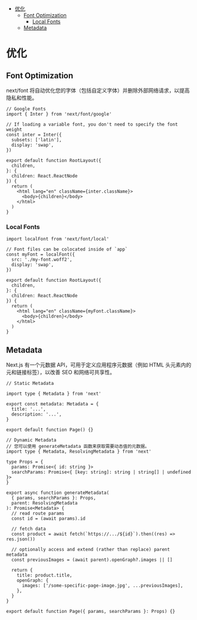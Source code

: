 <!-- @import "[TOC]" {cmd="toc" depthFrom=1 depthTo=6 orderedList=false} -->

<!-- code_chunk_output -->

- [优化](#优化)
  - [Font Optimization](#font-optimization)
    - [Local Fonts](#local-fonts)
  - [Metadata](#metadata)

<!-- /code_chunk_output -->


# 优化

## Font Optimization

next/font 将自动优化您的字体（包括自定义字体）并删除外部网络请求，以提高隐私和性能。

```tsx
// Google Fonts
import { Inter } from 'next/font/google'
 
// If loading a variable font, you don't need to specify the font weight
const inter = Inter({
  subsets: ['latin'],
  display: 'swap',
})
 
export default function RootLayout({
  children,
}: {
  children: React.ReactNode
}) {
  return (
    <html lang="en" className={inter.className}>
      <body>{children}</body>
    </html>
  )
}
```

### Local Fonts

```tsx
import localFont from 'next/font/local'
 
// Font files can be colocated inside of `app`
const myFont = localFont({
  src: './my-font.woff2',
  display: 'swap',
})
 
export default function RootLayout({
  children,
}: {
  children: React.ReactNode
}) {
  return (
    <html lang="en" className={myFont.className}>
      <body>{children}</body>
    </html>
  )
}
```

## Metadata

Next.js 有一个元数据 API，可用于定义应用程序元数据（例如 HTML 头元素内的元和链接标签），以改善 SEO 和网络可共享性。

```tsx
// Static Metadata

import type { Metadata } from 'next'
 
export const metadata: Metadata = {
  title: '...',
  description: '...',
}
 
export default function Page() {}
```

```tsx
// Dynamic Metadata
// 您可以使用 generateMetadata 函数来获取需要动态值的元数据。
import type { Metadata, ResolvingMetadata } from 'next'
 
type Props = {
  params: Promise<{ id: string }>
  searchParams: Promise<{ [key: string]: string | string[] | undefined }>
}
 
export async function generateMetadata(
  { params, searchParams }: Props,
  parent: ResolvingMetadata
): Promise<Metadata> {
  // read route params
  const id = (await params).id
 
  // fetch data
  const product = await fetch(`https://.../${id}`).then((res) => res.json())
 
  // optionally access and extend (rather than replace) parent metadata
  const previousImages = (await parent).openGraph?.images || []
 
  return {
    title: product.title,
    openGraph: {
      images: ['/some-specific-page-image.jpg', ...previousImages],
    },
  }
}
 
export default function Page({ params, searchParams }: Props) {}
```
